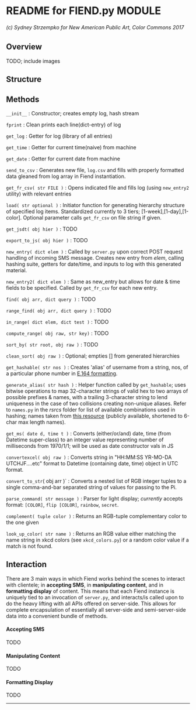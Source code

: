 # README for FIEND.py MODULE
###### (c) Sydney Strzempko for New American Public Art, Color Commons 2017

## Overview

TODO; include images

## Structure



## Methods

`__init__` : Constructor; creates empty log, hash stream

`fprint` : Clean prints each line(dict-entry) of log

`get_log` : Getter for log (library of all entries)

`get_time` : Getter for current time(naive) from machine

`get_date` : Getter for current date from machine

`send_to_csv` : Generates new file, `log.csv` and fills with properly formatted data gleaned from log array in Fiend instantiation.

`get_fr_csv( str FILE )` : Opens indicated file and fills log (using `new_entry2` utility) with relevant entries

`load( str optional )` : Initiator function for generating hierarchy structure of specified log items. Standardized currently to 3 tiers; [1-week],[1-day],[1-color]. Optional parameter calls `get_fr_csv` on file string if given.

`get_jsdt( obj hier )` : TODO

`export_to_js( obj hier )` : TODO

`new_entry( dict elem )` : Called by `server.py` upon correct POST request handling of incoming SMS message. Creates new entry from *elem*, calling hashing suite, getters for date/time, and inputs to log with this generated material.

`new_entry2( dict elem )` : Same as new_entry but allows for date & time fields to be specified. Called by `get_fr_csv` for each new entry.

`find( obj arr, dict query )` : TODO 

`range_find( obj arr, dict query )` : TODO

`in_range( dict elem, dict test )` : TODO

`compute_range( obj raw, str key)` : TODO

`sort_by( str root, obj raw )` : TODO

`clean_sort( obj raw )` : Optional; empties [] from generated hierarchies

`get_hashable( str nos )` : Creates 'alias' of username from a string, nos, of a particular phone number in [E.164 formatting](https://support.twilio.com/hc/en-us/articles/223183008-Formatting-International-Phone-Numbers).

`generate_alias( str hash )` : Helper function called by `get_hashable`; uses bitwise operations to map 32-character strings of valid hex to two arrays of possible prefixes & names, with a trailing 3-character string to lend uniqueness in the case of two collisions creating non-unique aliases. Refer to `names.py` in the *rsrcs* folder for list of available combinations used in hashing; names taken from [this resource](https://www.ssa.gov/oact/babynames/limits.html) (publicly available, shortened to 6-char max length names).

`get_ms( date d, time t )` : Converts (either/or/and) date, time (from Datetime super-class) to an integer value representing number of milliseconds from 1970/1/1; will be used as date constructor vals in JS

`convertexcel( obj raw )` : Converts string in "HH:MM:SS YR-MO-DA UTCHJF....etc" format to Datetime (containing date, time) object in UTC format.

`convert_to_str`( obj arr )` : Converts a nested list of RGB integer tuples to a single comma-and-bar separated string of values for passing to the Pi.

`parse_command( str message )` : Parser for light display; *currently* accepts format: `[COLOR]`, `flip [COLOR]`, `rainbow`, `secret`.

`complement( tuple color )` : Returns an RGB-tuple complementary color to the one given

`look_up_color( str name )` : Returns an RGB value either matching the name string in xkcd colors (see `xkcd_colors.py`) or a random color value if a match is not found.

## Interaction

There are 3 main ways in which Fiend works behind the scenes to interact with clientele; in **accepting SMS**, in **manipulating content**, and in **formatting display** of content. This means that each Fiend instance is uniquely tied to an invocation of `server.py`, and interacts/is called upon to do the heavy lifting with all APIs offered on server-side. This allows for complete encapsulation of essentially all server-side and semi-server-side data into a convenient bundle of methods.

#### Accepting SMS

TODO

#### Manipulating Content

TODO

#### Formatting Display

TODO


___

